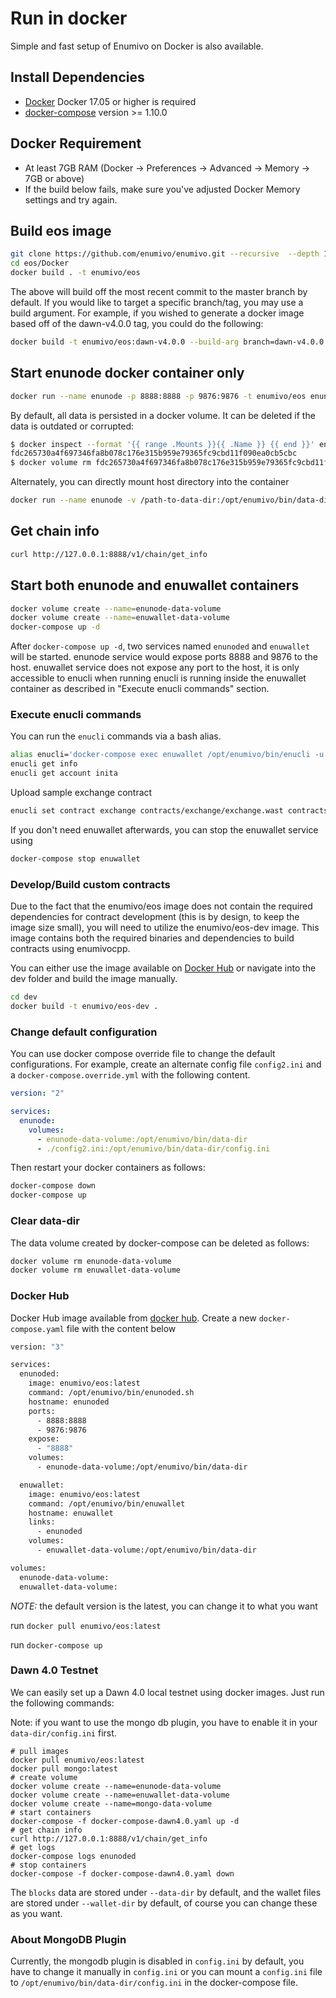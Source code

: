 # Run in docker

Simple and fast setup of Enumivo on Docker is also available.

## Install Dependencies

- [Docker](https://docs.docker.com) Docker 17.05 or higher is required
- [docker-compose](https://docs.docker.com/compose/) version >= 1.10.0

## Docker Requirement

- At least 7GB RAM (Docker -> Preferences -> Advanced -> Memory -> 7GB or above)
- If the build below fails, make sure you've adjusted Docker Memory settings and try again.

## Build eos image

```bash
git clone https://github.com/enumivo/enumivo.git --recursive  --depth 1
cd eos/Docker
docker build . -t enumivo/eos
```

The above will build off the most recent commit to the master branch by default. If you would like to target a specific branch/tag, you may use a build argument. For example, if you wished to generate a docker image based off of the dawn-v4.0.0 tag, you could do the following:

```bash
docker build -t enumivo/eos:dawn-v4.0.0 --build-arg branch=dawn-v4.0.0 .
```

## Start enunode docker container only

```bash
docker run --name enunode -p 8888:8888 -p 9876:9876 -t enumivo/eos enunoded.sh arg1 arg2
```

By default, all data is persisted in a docker volume. It can be deleted if the data is outdated or corrupted:

```bash
$ docker inspect --format '{{ range .Mounts }}{{ .Name }} {{ end }}' enunode
fdc265730a4f697346fa8b078c176e315b959e79365fc9cbd11f090ea0cb5cbc
$ docker volume rm fdc265730a4f697346fa8b078c176e315b959e79365fc9cbd11f090ea0cb5cbc
```

Alternately, you can directly mount host directory into the container

```bash
docker run --name enunode -v /path-to-data-dir:/opt/enumivo/bin/data-dir -p 8888:8888 -p 9876:9876 -t enumivo/eos enunoded.sh arg1 arg2
```

## Get chain info

```bash
curl http://127.0.0.1:8888/v1/chain/get_info
```

## Start both enunode and enuwallet containers

```bash
docker volume create --name=enunode-data-volume
docker volume create --name=enuwallet-data-volume
docker-compose up -d
```

After `docker-compose up -d`, two services named `enunoded` and `enuwallet` will be started. enunode service would expose ports 8888 and 9876 to the host. enuwallet service does not expose any port to the host, it is only accessible to enucli when running enucli is running inside the enuwallet container as described in "Execute enucli commands" section.

### Execute enucli commands

You can run the `enucli` commands via a bash alias.

```bash
alias enucli='docker-compose exec enuwallet /opt/enumivo/bin/enucli -u http://enunoded:8888 --wallet-url http://localhost:8888'
enucli get info
enucli get account inita
```

Upload sample exchange contract

```bash
enucli set contract exchange contracts/exchange/exchange.wast contracts/exchange/exchange.abi
```

If you don't need enuwallet afterwards, you can stop the enuwallet service using

```bash
docker-compose stop enuwallet
```

### Develop/Build custom contracts

Due to the fact that the enumivo/eos image does not contain the required dependencies for contract development (this is by design, to keep the image size small), you will need to utilize the enumivo/eos-dev image. This image contains both the required binaries and dependencies to build contracts using enumivocpp.

You can either use the image available on [Docker Hub](https://hub.docker.com/r/enumivo/eos-dev/) or navigate into the dev folder and build the image manually.

```bash
cd dev
docker build -t enumivo/eos-dev .
```

### Change default configuration

You can use docker compose override file to change the default configurations. For example, create an alternate config file `config2.ini` and a `docker-compose.override.yml` with the following content.

```yaml
version: "2"

services:
  enunode:
    volumes:
      - enunode-data-volume:/opt/enumivo/bin/data-dir
      - ./config2.ini:/opt/enumivo/bin/data-dir/config.ini
```

Then restart your docker containers as follows:

```bash
docker-compose down
docker-compose up
```

### Clear data-dir

The data volume created by docker-compose can be deleted as follows:

```bash
docker volume rm enunode-data-volume
docker volume rm enuwallet-data-volume
```

### Docker Hub

Docker Hub image available from [docker hub](https://hub.docker.com/r/enumivo/eos/).
Create a new `docker-compose.yaml` file with the content below

```bash
version: "3"

services:
  enunoded:
    image: enumivo/eos:latest
    command: /opt/enumivo/bin/enunoded.sh
    hostname: enunoded
    ports:
      - 8888:8888
      - 9876:9876
    expose:
      - "8888"
    volumes:
      - enunode-data-volume:/opt/enumivo/bin/data-dir

  enuwallet:
    image: enumivo/eos:latest
    command: /opt/enumivo/bin/enuwallet
    hostname: enuwallet
    links:
      - enunoded
    volumes:
      - enuwallet-data-volume:/opt/enumivo/bin/data-dir

volumes:
  enunode-data-volume:
  enuwallet-data-volume:

```

*NOTE:* the default version is the latest, you can change it to what you want

run `docker pull enumivo/eos:latest`

run `docker-compose up`

### Dawn 4.0 Testnet

We can easily set up a Dawn 4.0 local testnet using docker images. Just run the following commands:

Note: if you want to use the mongo db plugin, you have to enable it in your `data-dir/config.ini` first.

```
# pull images
docker pull enumivo/eos:latest
docker pull mongo:latest
# create volume
docker volume create --name=enunode-data-volume
docker volume create --name=enuwallet-data-volume
docker volume create --name=mongo-data-volume
# start containers
docker-compose -f docker-compose-dawn4.0.yaml up -d
# get chain info
curl http://127.0.0.1:8888/v1/chain/get_info
# get logs
docker-compose logs enunoded
# stop containers
docker-compose -f docker-compose-dawn4.0.yaml down
```

The `blocks` data are stored under `--data-dir` by default, and the wallet files are stored under `--wallet-dir` by default, of course you can change these as you want.

### About MongoDB Plugin

Currently, the mongodb plugin is disabled in `config.ini` by default, you have to change it manually in `config.ini` or you can mount a `config.ini` file to `/opt/enumivo/bin/data-dir/config.ini` in the docker-compose file.
